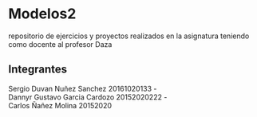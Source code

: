 # Modelos2
repositorio de ejercicios y proyectos realizados en la asignatura teniendo como docente al profesor Daza
## Integrantes
Sergio Duvan Nuñez Sanchez 20161020133 -    
Dannyr Gustavo Garcia Cardozo 20152020222 -   
Carlos Ñañez Molina 20152020  
